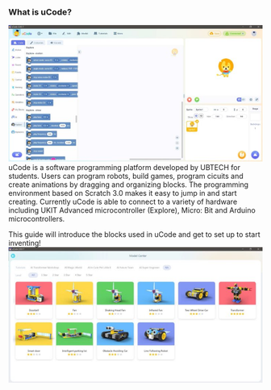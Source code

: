 ### What is uCode? 

![](../../assets/images/course-en/course2/001.jpeg)  
uCode is a software programming platform developed by UBTECH for students. Users can program robots, build games, program cicuits and create animations by dragging and organizing blocks. The programming environment based on Scratch
3.0 makes it easy to jump in and start creating. Currently uCode is able to connect to a variety of hardware including UKIT Advanced microcontroller (Explore), Micro: Bit and Arduino microcontrollers.  

This guide will introduce the blocks used in uCode and get to set up to start inventing!  
![](../../assets/images/course-en/course2/002.jpeg)  
